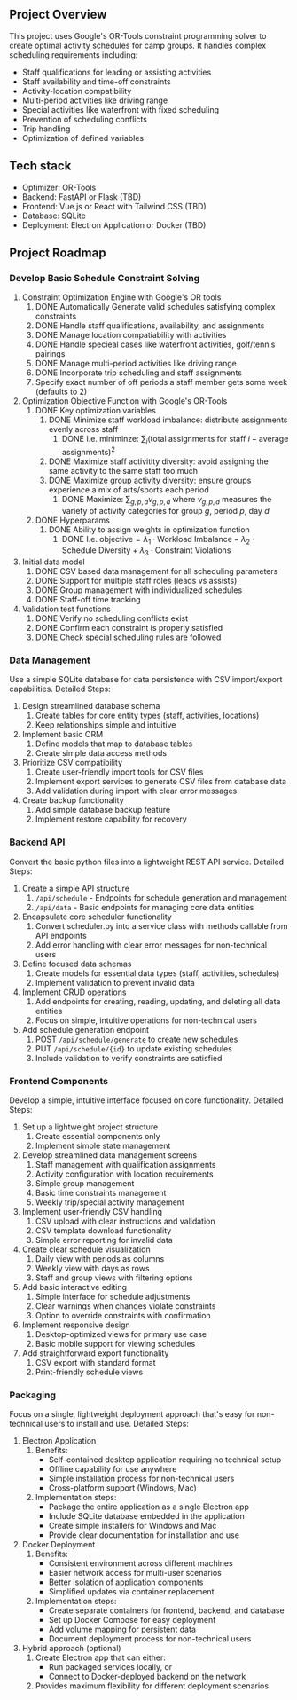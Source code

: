 ## Project Overview
This project uses Google's OR-Tools constraint programming solver to create optimal activity schedules for camp groups. It handles complex scheduling requirements including:
- Staff qualifications for leading or assisting activities
- Staff availability and time-off constraints
- Activity-location compatibility
- Multi-period activities like driving range
- Special activities like waterfront with fixed scheduling
- Prevention of scheduling conflicts
- Trip handling
- Optimization of defined variables
## Tech stack
- Optimizer: OR-Tools
- Backend: FastAPI or Flask (TBD)
- Frontend: Vue.js or React with Tailwind CSS (TBD)
- Database: SQLite
- Deployment: Electron Application or Docker (TBD)
## Project Roadmap
### Develop Basic Schedule Constraint Solving
1. Constraint Optimization Engine with Google's OR tools
	1. DONE Automatically Generate valid schedules satisfying complex constraints
	2. DONE Handle staff qualifications, availability, and assignments
	3. DONE Manage location compatiability with activities
	4. DONE Handle specieal cases like waterfront activities, golf/tennis pairings
	5. DONE Manage multi-period activities like driving range
	6. DONE Incorporate trip scheduling and staff assignments
	7. Specify exact number of off periods a staff member gets some week (defaults to 2)
2. Optimization Objective Function with Google's OR-Tools
	1. DONE Key optimization variables
		1. DONE Minimize staff workload imbalance: distribute assignments evenly across staff
			1. DONE I.e. miniminze: $\sum_i (\text{total assignments for staff } i - \text{average assignments})^2$ 
		2. DONE Maximize staff activitity diversity: avoid assigning the same activity to the same staff too much
		3. DONE Maximize group activity diversity: ensure groups experience a mix of arts/sports each period
			1. DONE Maximize: $\sum_{g,p,d} v_{g,p,d}$ where $v_{g,p,d}$ measures the variety of activity categories for group $g$, period $p$, day $d$
	2. DONE Hyperparams
		1. DONE Ability to assign weights in optimization function
			1. DONE I.e. $\text{objective} = \lambda_1 \cdot \text{Workload Imbalance} - \lambda_2 \cdot \text{Schedule Diversity} + \lambda_3 \cdot \text{Constraint Violations}$
3. Initial data model
	1. DONE CSV based data management for all scheduling parameters
	2. DONE Support for multiple staff roles (leads vs assists)
	3. DONE Group management with individualized schedules
	4. DONE Staff-off time tracking
4. Validation test functions
	1. DONE Verify no scheduling conflicts exist
	2. DONE Confirm each constraint is properly satisfied
	3. DONE Check special scheduling rules are followed

### Data Management
Use a simple SQLite database for data persistence with CSV import/export capabilities.
Detailed Steps:
1. Design streamlined database schema
   1. Create tables for core entity types (staff, activities, locations)
   2. Keep relationships simple and intuitive
2. Implement basic ORM
   1. Define models that map to database tables
   2. Create simple data access methods
3. Prioritize CSV compatibility
   1. Create user-friendly import tools for CSV files
   2. Implement export services to generate CSV files from database data
   3. Add validation during import with clear error messages
4. Create backup functionality
   1. Add simple database backup feature
   2. Implement restore capability for recovery

### Backend API
Convert the basic python files into a lightweight REST API service.
Detailed Steps:
1. Create a simple API structure
   1. `/api/schedule` - Endpoints for schedule generation and management
   2. `/api/data` - Basic endpoints for managing core data entities
2. Encapsulate core scheduler functionality
   1. Convert scheduler.py into a service class with methods callable from API endpoints
   2. Add error handling with clear error messages for non-technical users
3. Define focused data schemas
   1. Create models for essential data types (staff, activities, schedules)
   2. Implement validation to prevent invalid data
4. Implement CRUD operations
   1. Add endpoints for creating, reading, updating, and deleting all data entities
   2. Focus on simple, intuitive operations for non-technical users
5. Add schedule generation endpoint
   1. POST `/api/schedule/generate` to create new schedules
   2. PUT `/api/schedule/{id}` to update existing schedules
   3. Include validation to verify constraints are satisfied

### Frontend Components
Develop a simple, intuitive interface focused on core functionality.
Detailed Steps:
1. Set up a lightweight project structure
   1. Create essential components only
   2. Implement simple state management
2. Develop streamlined data management screens
   1. Staff management with qualification assignments
   2. Activity configuration with location requirements
   3. Simple group management
   4. Basic time constraints management
   5. Weekly trip/special activity management
3. Implement user-friendly CSV handling
   1. CSV upload with clear instructions and validation
   2. CSV template download functionality
   3. Simple error reporting for invalid data
4. Create clear schedule visualization
   1. Daily view with periods as columns
   2. Weekly view with days as rows
   3. Staff and group views with filtering options
5. Add basic interactive editing
   1. Simple interface for schedule adjustments
   2. Clear warnings when changes violate constraints
   3. Option to override constraints with confirmation
6. Implement responsive design
   1. Desktop-optimized views for primary use case
   2. Basic mobile support for viewing schedules
7. Add straightforward export functionality
   1. CSV export with standard format
   2. Print-friendly schedule views

### Packaging
Focus on a single, lightweight deployment approach that's easy for non-technical users to install and use.
Detailed Steps:
1. Electron Application
   1. Benefits:
      - Self-contained desktop application requiring no technical setup
      - Offline capability for use anywhere
      - Simple installation process for non-technical users
      - Cross-platform support (Windows, Mac)
   2. Implementation steps:
      - Package the entire application as a single Electron app
      - Include SQLite database embedded in the application
      - Create simple installers for Windows and Mac
      - Provide clear documentation for installation and use
2. Docker Deployment
   1. Benefits:
      - Consistent environment across different machines
      - Easier network access for multi-user scenarios
      - Better isolation of application components
      - Simplified updates via container replacement
   2. Implementation steps:
      - Create separate containers for frontend, backend, and database
      - Set up Docker Compose for easy deployment
      - Add volume mapping for persistent data
      - Document deployment process for non-technical users
3. Hybrid approach (optional)
   1. Create Electron app that can either:
      - Run packaged services locally, or
      - Connect to Docker-deployed backend on the network
   2. Provides maximum flexibility for different deployment scenarios